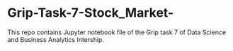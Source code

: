 # Grip-Task-7-Stock_Market-
This repo contains Jupyter notebook file of the Grip task 7 of Data Science and Business Analytics Intership.
